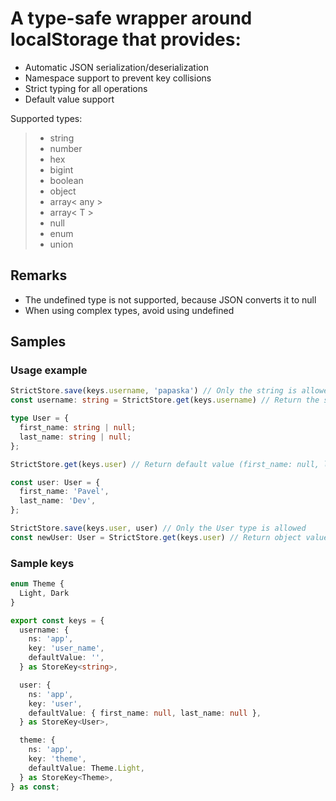 # A type-safe wrapper around localStorage that provides:
 - Automatic JSON serialization/deserialization
 - Namespace support to prevent key collisions
 - Strict typing for all operations
 - Default value support

Supported types:
> - string 
> - number
> - hex
> - bigint 
> - boolean
> - object 
> - array< any >
> - array< T >
> - null
> - enum
> - union

## Remarks
- The undefined type is not supported, because JSON converts it to null
- When using complex types, avoid using undefined

## Samples

### Usage example

```typescript
StrictStore.save(keys.username, 'papaska') // Only the string is allowed
const username: string = StrictStore.get(keys.username) // Return the string type

type User = {
  first_name: string | null;
  last_name: string | null;
};

StrictStore.get(keys.user) // Return default value (first_name: null, last_name: null)

const user: User = {
  first_name: 'Pavel',
  last_name: 'Dev',
};

StrictStore.save(keys.user, user) // Only the User type is allowed
const newUser: User = StrictStore.get(keys.user) // Return object value 
```

### Sample keys
```typescript
enum Theme {
  Light, Dark
}

export const keys = {
  username: {
    ns: 'app',
    key: 'user_name',
    defaultValue: '',
  } as StoreKey<string>,

  user: {
    ns: 'app',
    key: 'user',
    defaultValue: { first_name: null, last_name: null },
  } as StoreKey<User>,

  theme: {
    ns: 'app',
    key: 'theme',
    defaultValue: Theme.Light,
  } as StoreKey<Theme>,
} as const;
```
